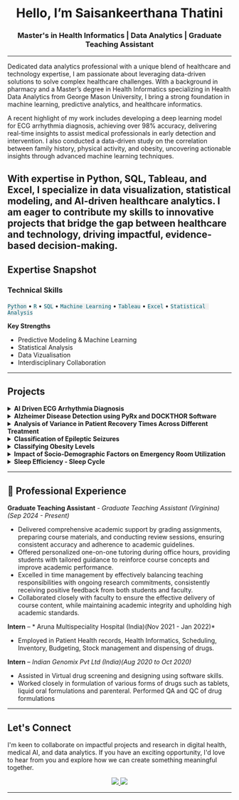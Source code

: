 
<h1 align="center"> Hello, I’m Saisankeerthana Thatini</h1>
<h3 align="center">Master's in Health Informatics | Data Analytics | Graduate Teaching Assistant </h3>

---

Dedicated data analytics professional with a unique blend of healthcare and technology expertise, I am passionate about leveraging data-driven solutions to solve complex healthcare challenges. With a background in pharmacy and a Master’s degree in Health Informatics specializing in Health Data Analytics from George Mason University, I bring a strong foundation in machine learning, predictive analytics, and healthcare informatics.

A recent highlight of my work includes developing a deep learning model for ECG arrhythmia diagnosis, achieving over 98% accuracy, delivering real-time insights to assist medical professionals in early detection and intervention. I also conducted a data-driven study on the correlation between family history, physical activity, and obesity, uncovering actionable insights through advanced machine learning techniques.

With expertise in Python, SQL, Tableau, and Excel, I specialize in data visualization, statistical modeling, and AI-driven healthcare analytics. I am eager to contribute my skills to innovative projects that bridge the gap between healthcare and technology, driving impactful, evidence-based decision-making.
---

## Expertise Snapshot

<h3> Technical Skills</h3>
<p>
  <code style="background-color:#f0f0f0; color:#005f73;">Python</code> •
  <code style="background-color:#f0f0f0; color:#005f73;">R</code> •
  <code style="background-color:#f0f0f0; color:#005f73;">SQL</code> •
  <code style="background-color:#f0f0f0; color:#005f73;">Machine Learning</code> •
  <code style="background-color:#f0f0f0; color:#005f73;">Tableau</code> •
  <code style="background-color:#f0f0f0; color:#005f73;">Excel</code> •
  <code style="background-color:#f0f0f0; color:#005f73;">Statistical Analysis</code>
</p>

**Key Strengths**  
- Predictive Modeling & Machine Learning
- Statistical Analysis
- Data Vizualisation
- Interdisciplinary Collaboration

---

## Projects

<details>
<summary><strong>AI Driven ECG Arrhythmia Diagnosis</strong></summary>
<br>
Developed an AI-based diagnostic tool leveraging deep learning models like CNNs and LSTMs for accurate ECG arrhythmia detection. Utilized the MIT-BIH dataset, applying advanced preprocessing techniques such as denoising and feature extraction. Achieved high classification accuracy (up to 99.56%), providing real-time analysis with a user-friendly interface for medical professionals. This project offers a significant advancement in cardiovascular healthcare by enabling rapid, interpretable, and efficient arrhythmia diagnosis.
</details>

<details>
<summary><strong>Alzheimer Disease Detection using PyRx and DOCKTHOR Software</strong></summary>
<br>
Conducted virtual screening of approximately 100 coumarin derivatives for BACE1 (PDB ID-7D5A) and AChE (PDB ID-2CMF) using PYRX and DOCKTHOR software. Selected the top 10 coumarin derivatives based on virtual screening scores and performed detailed docking studies using DOCKTHOR online tool for both 7D5A and 2CMF. ⁠Analyzed the docking scores, interactions between protein and ligand, and properties of coumarin derivatives using BIOVIA DISCOVERY STUDIO, SWISSADME, and MOLINSPIRATION tools, respectively. Concluded that the selected coumarin derivatives effectively inhibit BACE1 enzyme and AChE, demonstrating potential for treating Alzheimer's disease by preventing the formation of amyloid plaques.
</details>

<details>
<summary><strong> Analysis of Variance in Patient Recovery Times Across Different Treatment</strong></summary>
<br>
Conducted statistical analysis to compare recovery times and patient satisfaction across three treatment methods using simulated data. Applied ANOVA and post-hoc Bonferroni tests to evaluate significant differences. 
Key findings revealed Treatment C had the shortest recovery time and highest satisfaction scores, while Treatment B performed least favorably. Results emphasize the importance of evidence-based treatment selection for improving patient outcomes and satisfaction.
</details>

<details>
<summary><strong> Classification of Epileptic Seizures</strong></summary>
<br>
Classification of Epileptic Seizures using YOLOV3 algorithm to detect seizures in children integrated into a web-based application for easy accessibility and real-time monitoring. Improved 85% over the existing seizures interns of accuracy and speed leading to better clinical support for children with epilepsy.
</details>

<details>
<summary><strong> Classifying Obesity Levels</strong></summary>
<br>
Developed predictive models to classify obesity levels using the UCI Obesity Dataset, exploring correlations between family history, physical activity, and dietary habits. Leveraged data preprocessing in SQL Server and implemented machine learning models (Random Forest, Logistic Regression) in Weka. Achieved 99.1% training accuracy and highlighted the critical role of genetic and lifestyle factors in obesity prevention and management.
</details>

<details>
<summary><strong> Impact of Socio-Demographic Factors on Emergency Room Utilization</strong></summary>
<br>
Conducted an in-depth analysis of pediatric emergency room usage using data from the 2021 National Survey of Children’s Health. Explored the effects of race, poverty, gender, insurance consistency, and caregiver education. Key findings highlighted disparities, with Black children and uninsured populations showing higher ER dependency. Results informed targeted policy recommendations to reduce healthcare inequities and improve access to preventive care.
</details>
<details>
  
<summary><strong> Sleep Efficiency - Sleep Cycle</strong></summary>
<br>
Conducted an in-depth analysis of sleep efficiency using a Kaggle dataset, exploring correlations between lifestyle factors (age, gender, caffeine/alcohol consumption, smoking, exercise) and sleep quality. 
Utilized data visualization, statistical methods, and machine learning models (Random Forest, Gradient Boosting) to predict sleep efficiency. Delivered insights to enhance sleep quality through targeted interventions.
</details>

---

## 🏥 Professional Experience


**Graduate Teaching Assistant** - *Graduate Teaching Assistant (Virginina) (Sep 2024 - Present)*
- Delivered comprehensive academic support by grading assignments, preparing course materials, and conducting review sessions, ensuring consistent accuracy and adherence to academic guidelines.
- Offered personalized one-on-one tutoring during office hours, providing students with tailored guidance to reinforce course concepts and improve academic performance.
- Excelled in time management by effectively balancing teaching responsibilities with ongoing research commitments, consistently receiving positive feedback from both students and faculty.
- Collaborated closely with faculty to ensure the effective delivery of course content, while maintaining academic integrity and upholding high academic standards.

**Intern** – * Aruna Multispeciality Hospital (India)(Nov 2021 - Jan 2022)*  
- Employed in Patient Health records, Health Informatics, Scheduling, Inventory, Budgeting, Stock management and dispensing of drugs.

**Intern** – *Indian Genomix Pvt Ltd (India)(Aug 2020 to Oct 2020)*  
- Assisted in Virtual drug screening and designing using software skills. 
- Worked closely in formulation of various forms of drugs such as tablets, liquid oral formulations and parenteral. Performed QA and QC of drug formulations

---

##  Let's Connect

I'm keen to collaborate on impactful projects and research in digital health, medical AI, and data analytics. If you have an exciting opportunity, I'd love to hear from you and explore how we can create something meaningful together.

<p align="center">
  <a href="https://www.linkedin.com/in/saisankeerthana/" target="_blank">
    <img src="https://img.shields.io/badge/LinkedIn-0077B5?style=for-the-badge&logo=linkedin&logoColor=white" />
  </a>
  <a href="mailto:sankeerthanathathini@gmail.com">
  <img src="https://img.shields.io/badge/Gmail-D14836?style=for-the-badge&logo=gmail&logoColor=white" />
</a>

---
